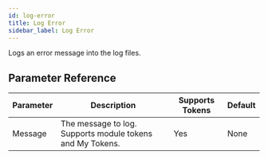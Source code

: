 ```yaml
---
id: log-error
title: Log Error
sidebar_label: Log Error
---
```



Logs an error message into the log files.

## Parameter Reference
| Parameter | Description | Supports Tokens | Default |
| -- | -- | -- | -- |
| Message | The message to log. Supports module tokens and My Tokens. | Yes | None |
